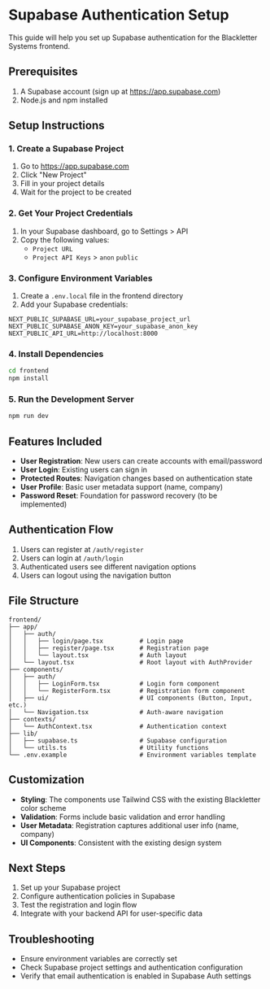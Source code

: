 # Supabase Authentication Setup

This guide will help you set up Supabase authentication for the Blackletter Systems frontend.

## Prerequisites

1. A Supabase account (sign up at https://app.supabase.com)
2. Node.js and npm installed

## Setup Instructions

### 1. Create a Supabase Project

1. Go to https://app.supabase.com
2. Click "New Project"
3. Fill in your project details
4. Wait for the project to be created

### 2. Get Your Project Credentials

1. In your Supabase dashboard, go to Settings > API
2. Copy the following values:
   - `Project URL`
   - `Project API Keys` > `anon` `public`

### 3. Configure Environment Variables

1. Create a `.env.local` file in the frontend directory
2. Add your Supabase credentials:

```env
NEXT_PUBLIC_SUPABASE_URL=your_supabase_project_url
NEXT_PUBLIC_SUPABASE_ANON_KEY=your_supabase_anon_key
NEXT_PUBLIC_API_URL=http://localhost:8000
```

### 4. Install Dependencies

```bash
cd frontend
npm install
```

### 5. Run the Development Server

```bash
npm run dev
```

## Features Included

- **User Registration**: New users can create accounts with email/password
- **User Login**: Existing users can sign in
- **Protected Routes**: Navigation changes based on authentication state
- **User Profile**: Basic user metadata support (name, company)
- **Password Reset**: Foundation for password recovery (to be implemented)

## Authentication Flow

1. Users can register at `/auth/register`
2. Users can login at `/auth/login`
3. Authenticated users see different navigation options
4. Users can logout using the navigation button

## File Structure

```
frontend/
├── app/
│   ├── auth/
│   │   ├── login/page.tsx          # Login page
│   │   ├── register/page.tsx       # Registration page
│   │   └── layout.tsx              # Auth layout
│   └── layout.tsx                  # Root layout with AuthProvider
├── components/
│   ├── auth/
│   │   ├── LoginForm.tsx           # Login form component
│   │   └── RegisterForm.tsx        # Registration form component
│   ├── ui/                         # UI components (Button, Input, etc.)
│   └── Navigation.tsx              # Auth-aware navigation
├── contexts/
│   └── AuthContext.tsx             # Authentication context
├── lib/
│   ├── supabase.ts                 # Supabase configuration
│   └── utils.ts                    # Utility functions
└── .env.example                    # Environment variables template
```

## Customization

- **Styling**: The components use Tailwind CSS with the existing Blackletter color scheme
- **Validation**: Forms include basic validation and error handling
- **User Metadata**: Registration captures additional user info (name, company)
- **UI Components**: Consistent with the existing design system

## Next Steps

1. Set up your Supabase project
2. Configure authentication policies in Supabase
3. Test the registration and login flow
4. Integrate with your backend API for user-specific data

## Troubleshooting

- Ensure environment variables are correctly set
- Check Supabase project settings and authentication configuration
- Verify that email authentication is enabled in Supabase Auth settings
